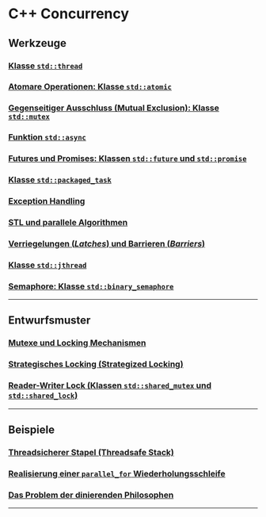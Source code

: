# C++ Concurrency

## Werkzeuge

### [Klasse `std::thread`](Programs/01_SimpleThreading/Readme.md)

### [Atomare Operationen: Klasse `std::atomic`](Programs/02_Atomic/Readme.md)

### [Gegenseitiger Ausschluss (Mutual Exclusion): Klasse `std::mutex`](Programs/03_MutualExclusion/Readme.md)

### [Funktion `std::async`](Programs/04_Async/Readme.md)

### [Futures und Promises: Klassen `std::future` und `std::promise`](Programs/05_FuturesPromises/Readme.md)

### [Klasse `std::packaged_task`](Programs/06_PackagedTask/Readme.md)

### [Exception Handling](Programs/07_ExceptionHandling/Readme.md)

### [STL und parallele Algorithmen](Programs/08_STL_ParallelAlgorithms/Readme.md)

### [Verriegelungen (*Latches*) und Barrieren (*Barriers*)](Programs/09_LatchesBarriers/Readme.md)

### [Klasse `std::jthread`](Programs/10_JThread/Readme.md)

### [Semaphore: Klasse `std::binary_semaphore`](Programs/11_Semaphore/Readme.md)

---

## Entwurfsmuster

### [Mutexe und Locking Mechanismen](Programs/21_LockingMechanisms/Readme.md)

### [Strategisches Locking (Strategized Locking)](Programs/22_StrategizedLocking/Readme.md)

### [Reader-Writer Lock (Klassen `std::shared_mutex` und `std::shared_lock`)](Programs/23_ReaderWriterLock/Readme.md)

---

## Beispiele

### [Threadsicherer Stapel (Threadsafe Stack)](Programs/20_Threadsafe_Stack/Readme.md)

### [Realisierung einer `parallel_for` Wiederholungsschleife](Programs/24_ParallelFor/Readme.md)

### [Das Problem der dinierenden Philosophen](Programs/50_DiningPhilosophers/Readme.md)

---

